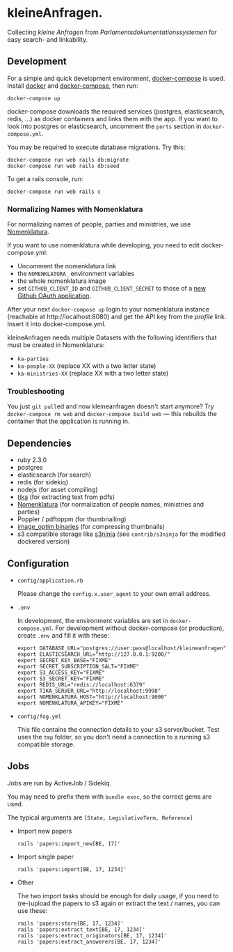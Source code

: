 kleineAnfragen.
===============

Collecting *kleine Anfragen* from *Parlamentsdokumentationssystemen* for easy search- and linkability.

Development
-----------

For a simple and quick development environment, [docker-compose](https://docs.docker.com/compose/) is used. Install [docker](https://docs.docker.com/installation/) and [docker-compose](https://docs.docker.com/compose/install/), then run:

    docker-compose up

docker-compose downloads the required services (postgres, elasticsearch, redis, ...) as docker containers and links them with the app.
If you want to look into postgres or elasticsearch, uncomment the `ports` section in `docker-compose.yml`.

You may be required to execute database migrations. Try this:

    docker-compose run web rails db:migrate
    docker-compose run web rails db:seed

To get a rails console, run:

    docker-compose run web rails c

### Normalizing Names with Nomenklatura

For normalizing names of people, parties and ministries, we use [Nomenklatura](https://github.com/pudo/nomenklatura).

If you want to use nomenklatura while developing, you need to edit docker-compose.yml:
* Uncomment the nomenklatura link
* the `NOMENKLATURA_` environment variables
* the whole nomenklatura image
* set `GITHUB_CLIENT_ID` and `GITHUB_CLIENT_SECRET` to those of a [new Github OAuth application](https://github.com/settings/applications/new).

After your next `docker-compose up` login to your nomenklatura instance (reachable at http://localhost:8080) and get the API key from the _profile_ link. Insert it into docker-compose.yml.

kleineAnfragen needs multiple Datasets with the following identifiers that must be created in Nomenklatura:

* `ka-parties`
* `ka-people-XX` (replace XX with a two letter state)
* `ka-ministries-XX` (replace XX with a two letter state)

### Troubleshooting

You just `git pull`ed and now kleineanfragen doesn't start anymore? Try `docker-compose rm web` and `docker-compose build web` — this rebuilds the container that the application is running in.

Dependencies
------------

* ruby 2.3.0
* postgres
* elasticsearch (for search)
* redis (for sidekiq)
* nodejs (for asset compiling)
* [tika](http://tika.apache.org) (for extracting text from pdfs)
* [Nomenklatura](https://github.com/pudo/nomenklatura) (for normalization of people names, ministries and parties)
* Poppler / pdftoppm (for thumbnailing)
* [image_optim binaries](https://github.com/toy/image_optim#binaries-installation) (for compressing thumbnails)
* s3 compatible storage like [s3ninja](http://s3ninja.net) (see `contrib/s3ninja` for the modified dockered version)

Configuration
-------------

* `config/application.rb`

  Please change the `config.x.user_agent` to your own email address.

* `.env`

  In development, the environment variables are set in `docker-compose.yml`. For development without docker-compose (or production), create `.env` and fill it with these:

      export DATABASE_URL="postgres://user:pass@localhost/kleineanfragen"
      export ELASTICSEARCH_URL="http://127.0.0.1:9200/"
      export SECRET_KEY_BASE="FIXME"
      export SECRET_SUBSCRIPTION_SALT="FIXME"
      export S3_ACCESS_KEY="FIXME"
      export S3_SECRET_KEY="FIXME"
      export REDIS_URL="redis://localhost:6379"
      export TIKA_SERVER_URL="http://localhost:9998"
      export NOMENKLATURA_HOST="http://localhost:9000"
      export NOMENKLATURA_APIKEY="FIXME"

* `config/fog.yml`

  This file contains the connection details to your s3 server/bucket. Test uses the `tmp` folder, so you don't need a connection to a running s3 compatible storage.

Jobs
----
Jobs are run by ActiveJob / Sidekiq.

You may need to prefix them with `bundle exec`, so the correct gems are used.

The typical arguments are `[State, LegislativeTerm, Reference]`

* Import new papers

  ```
  rails 'papers:import_new[BE, 17]'
  ```


* Import single paper

  ```
  rails 'papers:import[BE, 17, 1234]'
  ```


* Other

  The two import tasks should be enough for daily usage, if you need to (re-)upload the papers to s3 again or extract the text / names, you can use these:

      rails 'papers:store[BE, 17, 1234]'
      rails 'papers:extract_text[BE, 17, 1234]'
      rails 'papers:extract_originators[BE, 17, 1234]'
      rails 'papers:extract_answerers[BE, 17, 1234]'